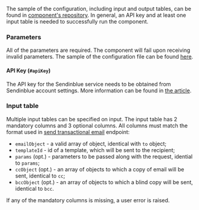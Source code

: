 The sample of the configuration, including input and output tables, can be found in [component's repository](https://bitbucket.org/kds_consulting_team/kds-team.app-sendinblue/src/master/component_config/sample-config/). In general, an API key and at least one input table is needed to successfully run the component.

### Parameters

All of the parameters are required. The component will fail upon receiving invalid parameters. The sample of the configuration file can be found [here](https://bitbucket.org/kds_consulting_team/kds-team.app-sendinblue/src/master/component_config/sample-config/config.json).

#### API Key (`#apiKey`)

The API key for the Sendinblue service needs to be obtained from Sendinblue account settings. More information can be found in [the article](https://help.sendinblue.com/hc/en-us/articles/209467485-What-s-an-API-key-and-how-can-I-get-mine-).

### Input table

Multiple input tables can be specified on input. The input table has 2 mandatory columns and 3 optional columns. All columns must match the format used in [send transactional email](https://developers.sendinblue.com/reference#sendtransacemail) endpoint:

- `emailObject` - a valid array of object, identical with `to` object;
- `templateId` - id of a template, which will be sent to the recipient;
- `params` (opt.) - parameters to be passed along with the request, idential to `params`;
- `ccObject` (opt.) - an array of objects to which a copy of email will be sent, identical to `cc`;
- `bccObject` (opt.) - an array of objects to which a blind copy will be sent, identical to `bcc`.

If any of the mandatory columns is missing, a user error is raised. 